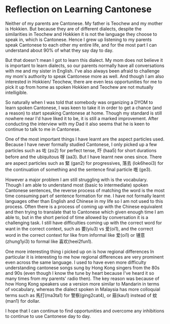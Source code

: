 # Reflection on Learning Cantonese

Neither of my parents are Cantonese. My father is Teochew and my mother is Hokkien.
But because they are of different dialects, despite the similarities in Teochew and
Hokkien it is not the language they choose to speak in, which is Cantonese. Hence I
grew up listening to my parents speak Cantonese to each other my entire life, and for 
the most part I can understand about 90% of what they say day to day.

But that doesn't mean I got to learn this dialect. My mom does not believe it is
important to learn dialects, so our parents normally have all conversations 
with me and my sister in English. I've also always been afraid to challenge my mom's 
authority to speak Cantonese more as well. And though I am also interested in Hokkien/
Teochew, there are even less opportunities for me to pick it up from home as spoken 
Hokkien and Teochew are not mutually intelligible.

So naturally when I was told that somebody was organizing a DYOM to learn spoken 
Cantonese, I was keen to take it in order to get a chance (and a reason) to start 
speaking Cantonese at home. Though my standard is still nowhere near I'd have liked it
to be, it is still a marked improvement. After conducting the interview with my Dad it
also seems that he is keen to continue to talk to me in Cantonese.

One of the most important things I have learnt are the aspect particles used. Because
I have never formally studied Cantonese, I only picked up a few particles such as 咗 (zo2)
for perfect tense, 吓 (haa5) for short durations before and the ubiquitous 呀 (aa3). 
But I have learnt new ones since. There are aspect particles such as 緊 (gan2) for progressives, 
落去 (lok6heoi3) for the continuation of something and the sentence final particle 嘅 (ge3).

However a major problem I am still struggling with is the vocabulary. Though I am able to 
understand most (basic to intermediate) spoken Cantonese sentences, the reverse process of 
matching the word is the most time consuming part of sentence formation for me. I have not 
formally learnt languages other than English and Chinese in my life so I am not used to this 
process. Often there is a process of coming up with the Chinese equivalent and then trying to
translate that to Cantonese which given enough time I am able to, but in the short period of 
time allowed by conversation it is a challenging task. I still have difficulties coming up with 
the correct word for want in the correct context, such as 要(yiu3) vs 爱(oi1), and the correct word 
in the correct context for like from informal like 爱(oi1) or 锺意(zhung1yi3) to formal like 
喜欢(heei2fun1). 

One more interesting thing i picked up on is how regional differences In particular it is 
interesting to me how regional differences are very prominent even across the same language.
I used to have even more difficulty understanding cantonese songs sung by Hong Kong singers
from the 80s and 90s (even though I know the tune by heart because I've heard it so many times
from my parents' radio then). The key reason was because of how Hong Kong speakers
use a version more similar to Mandarin in terms of vocabulary, whereas the dialect spoken
in Malaysia has more colloquial terms such as 馬打(ma3ta1) for 警察(ging2cat4), or 箍(kau1)
instead of 蚊(man1) for dollar.

I hope that I can continue to find opportunities and overcome any inhibitions to continue to use
Cantonese day to day.